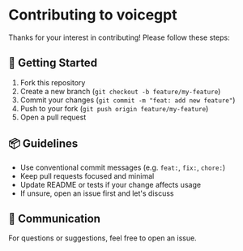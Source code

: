 # Contributing to voicegpt

Thanks for your interest in contributing! Please follow these steps:

## 🚀 Getting Started

1. Fork this repository
2. Create a new branch (`git checkout -b feature/my-feature`)
3. Commit your changes (`git commit -m "feat: add new feature"`)
4. Push to your fork (`git push origin feature/my-feature`)
5. Open a pull request

## 📦 Guidelines

- Use conventional commit messages (e.g. `feat:`, `fix:`, `chore:`)
- Keep pull requests focused and minimal
- Update README or tests if your change affects usage
- If unsure, open an issue first and let's discuss

## 💬 Communication

For questions or suggestions, feel free to open an issue.
